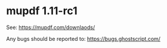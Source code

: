 # mupdf 1.11-rc1

See:
https://mupdf.com/downlaods/

Any bugs should be reported to:
https://bugs.ghostscript.com/
